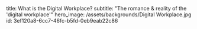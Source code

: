 title: What is the Digital Workplace?
subtitle: "The romance & reality of the 'digital workplace'"
hero_image: /assets/backgrounds/Digital Workplace.jpg
id: 3ef120a8-6cc7-46fc-b5fd-0eb9eab22c86

